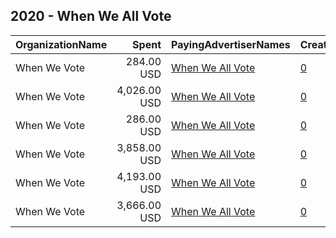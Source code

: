 ## 2020 - When We All Vote 
|OrganizationName|Spent|PayingAdvertiserNames|CreativeUrls|Impressions|Genders|AgeBrackets|CountryCodes|BillingAddresses|CandidateBallotInformation|
|:---|---:|:---|:---|---:|:---|:---|:---|:---|:---|
|When We Vote|284.00 USD|[When We All Vote](2020/When_We_All_Vote.md)|[0](https://www.snap.com/political-ads/asset/78959e75f78ccc05f1b4f1de00080d61c81098023c7a4fe3cfdf891a11541a1c?mediaType=mp4)|309,612||19-|united states|"1156 15th Street NW,Washington,20005,US"|Voter Registration|
|When We Vote|4,026.00 USD|[When We All Vote](2020/When_We_All_Vote.md)|[0](https://www.snap.com/political-ads/asset/36f46cc11bbe7efbe4b2191cd467d3378e98449477cf1583da4c67401ca4c6e7?mediaType=mp4)|1,907,580||18-29|united states|"1156 15th Street NW,Washington,20005,US"|When We All Vote|
|When We Vote|286.00 USD|[When We All Vote](2020/When_We_All_Vote.md)|[0](https://www.snap.com/political-ads/asset/64ea287c8f9905299cedaeec7fa3c4819b32b59d427357fb5e5075c0da901d98?mediaType=mp4)|303,279||19-|united states|"1156 15th Street NW,Washington,20005,US"|Voter Registration|
|When We Vote|3,858.00 USD|[When We All Vote](2020/When_We_All_Vote.md)|[0](https://www.snap.com/political-ads/asset/ee4de7f9569b311e5a18e871a25028a28cd1d68b1c5ee19002a9f46712e03b57?mediaType=mp4)|1,828,185||18-29|united states|"1156 15th Street NW,Washington,20005,US"|When We All Vote|
|When We Vote|4,193.00 USD|[When We All Vote](2020/When_We_All_Vote.md)|[0](https://www.snap.com/political-ads/asset/aeecf2a4b68718094734967f78a2ef947811c52e39dc3c8021a32766e6e8684d?mediaType=mp4)|1,989,076||18-29|united states|"1156 15th Street NW,Washington,20005,US"|When We All Vote|
|When We Vote|3,666.00 USD|[When We All Vote](2020/When_We_All_Vote.md)|[0](https://www.snap.com/political-ads/asset/41f0e667b652d8e9522a6d93caeb2fef337ab6e68e943f40413ec6573a195958?mediaType=mp4)|1,737,163||18-29|united states|"1156 15th Street NW,Washington,20005,US"|When We All Vote|
